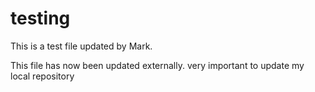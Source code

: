testing
=======


This is a test file updated by Mark.


This file has now been updated externally. very important to update my local repository
